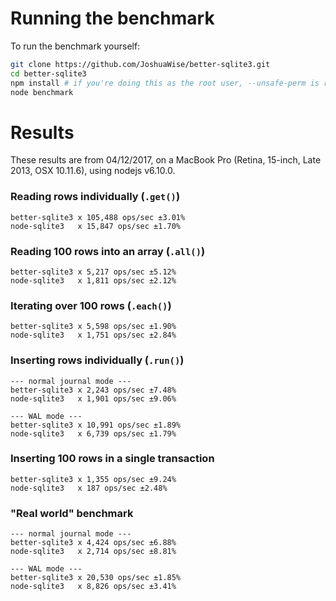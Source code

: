 # Running the benchmark

To run the benchmark yourself:
```bash
git clone https://github.com/JoshuaWise/better-sqlite3.git
cd better-sqlite3
npm install # if you're doing this as the root user, --unsafe-perm is required
node benchmark
```

# Results

These results are from 04/12/2017, on a MacBook Pro (Retina, 15-inch, Late 2013, OSX 10.11.6), using nodejs v6.10.0.

### Reading rows individually (`.get()`)
```
better-sqlite3 x 105,488 ops/sec ±3.01%
node-sqlite3   x 15,847 ops/sec ±1.70%
```

### Reading 100 rows into an array (`.all()`)
```
better-sqlite3 x 5,217 ops/sec ±5.12%
node-sqlite3   x 1,811 ops/sec ±2.12%
```

### Iterating over 100 rows (`.each()`)
```
better-sqlite3 x 5,598 ops/sec ±1.90%
node-sqlite3   x 1,751 ops/sec ±2.84%
```

### Inserting rows individually (`.run()`)
```
--- normal journal mode ---
better-sqlite3 x 2,243 ops/sec ±7.48%
node-sqlite3   x 1,901 ops/sec ±9.06%

--- WAL mode ---
better-sqlite3 x 10,991 ops/sec ±1.89%
node-sqlite3   x 6,739 ops/sec ±1.79%
```

### Inserting 100 rows in a single transaction
```
better-sqlite3 x 1,355 ops/sec ±9.24%
node-sqlite3   x 187 ops/sec ±2.48%
```

### "Real world" benchmark
```
--- normal journal mode ---
better-sqlite3 x 4,424 ops/sec ±6.88%
node-sqlite3   x 2,714 ops/sec ±8.81%

--- WAL mode ---
better-sqlite3 x 20,530 ops/sec ±1.85%
node-sqlite3   x 8,826 ops/sec ±3.41%
```
